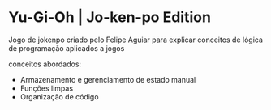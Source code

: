# Yu-Gi-Oh | Jo-ken-po Edition

Jogo de jokenpo criado pelo Felipe Aguiar para explicar conceitos de lógica de programação aplicados a jogos


conceitos abordados:

- Armazenamento e gerenciamento de estado manual
- Funções limpas
- Organização de código
